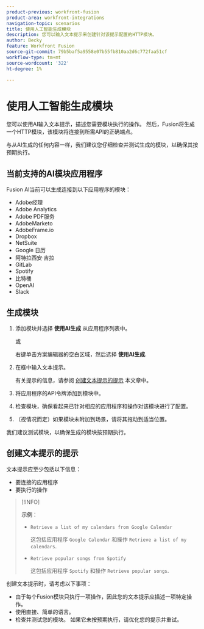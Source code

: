 ```yaml
---
product-previous: workfront-fusion
product-area: workfront-integrations
navigation-topic: scenarios
title: 使用人工智能生成模块
description: 您可以输入文本提示来创建针对该提示配置的HTTP模块。
author: Becky
feature: Workfront Fusion
source-git-commit: 79b5baf5a9558e07b55fb810aa2d6c772faa51cf
workflow-type: tm+mt
source-wordcount: '322'
ht-degree: 1%

---
```


# 使用人工智能生成模块

您可以使用AI输入文本提示，描述您需要模块执行的操作。 然后，Fusion将生成一个HTTP模块，该模块将连接到所需API的正确端点。

与从AI生成的任何内容一样，我们建议您仔细检查并测试生成的模块，以确保其按预期执行。

## 当前支持的AI模块应用程序

Fusion AI当前可以生成连接到以下应用程序的模块：

* Adobe经理
* Adobe Analytics
* Adobe PDF服务
* AdobeMarketo
* AdobeFrame.io
* Dropbox
* NetSuite
* Google 日历
* 阿特拉西安·吉拉
* GitLab
* Spotify
* 比特桶
* OpenAI
* Slack

## 生成模块

1. 添加模块并选择 **使用AI生成** 从应用程序列表中。

   或

   右键单击方案编辑器的空白区域，然后选择 **使用AI生成**.
1. 在框中输入文本提示。

   有关提示的信息，请参阅 [创建文本提示的提示](#tips-for-creating-text-prompts) 本文章中。
1. 将应用程序的API令牌添加到模块中。
1. 检查模块，确保看起来已针对相应的应用程序和操作对该模块进行了配置。
1. （视情况而定）如果模块未附加到场景，请将其拖动到适当位置。

我们建议测试模块，以确保生成的模块按预期执行。

## 创建文本提示的提示

文本提示应至少包括以下信息：

* 要连接的应用程序
* 要执行的操作

>[!INFO]
>
>**示例**：
>
>* `Retrieve a list of my calendars from Google Calendar`
>
>   这包括应用程序 `Google Calendar` 和操作 `Retrieve a list of my calendars`.
>
>* `Retrieve popular songs from Spotify`
>
>   这包括应用程序 `Spotify` 和操作 `Retrieve popular songs`.

创建文本提示时，请考虑以下事项：

* 由于每个Fusion模块只执行一项操作，因此您的文本提示应描述一项特定操作。
* 使用直接、简单的语言。
* 检查并测试您的模块。 如果它未按预期执行，请优化您的提示并重试。



